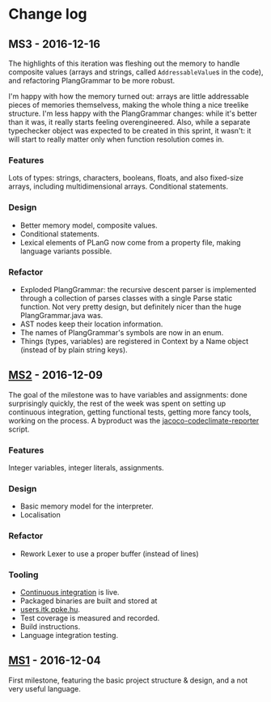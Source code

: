 # Change log

## MS3 - 2016-12-16

The highlights of this iteration was fleshing out the memory to handle
composite values (arrays and strings, called `AddressableValue`s in the code),
and refactoring PlangGrammar to be more robust.

I'm happy with how the memory turned out: arrays are little addressable pieces
of memories themselvess, making the whole thing a nice treelike structure. I'm
less happy with the PlangGrammar changes: while it's better than it was, it
really starts feeling overengineered. Also, while a separate typechecker object
was expected to be created in this sprint, it wasn't: it will start to really
matter only when function resolution comes in.

### Features

Lots of types: strings, characters, booleans, floats, and also fixed-size
arrays, including multidimensional arrays. Conditional statements.

### Design

- Better memory model, composite values.
- Conditional statements.
- Lexical elements of PLanG now come from a property file, making language
variants possible.

### Refactor

- Exploded PlangGrammar: the recursive descent parser is implemented through a
collection of parses classes with a single Parse static function. Not very
pretty design, but definitely nicer than the huge PlangGrammar.java was.
- AST nodes keep their location information.
- The names of PlangGrammar's symbols are now in an enum.
- Things (types, variables) are registered in Context by a Name object
(instead of by plain string keys).


## [MS2](https://github.com/Botffy/XPLanG/releases/tag/MS2) - 2016-12-09

The goal of the milestone was to have variables and assignments: done
surprisingly quickly, the rest of the week was spent on setting up continuous
integration, getting functional tests, getting more fancy tools, working on
the process. A byproduct was the
[jacoco-codeclimate-reporter](https://github.com/Botffy/jacoco-codeclimate-reporter)
script.

### Features

Integer variables, integer literals, assignments.

### Design

- Basic memory model for the interpreter.
- Localisation

### Refactor

- Rework Lexer to use a proper buffer (instead of lines)

### Tooling

- [Continuous integration](config/ci/README.md) is live.
- Packaged binaries are built and stored at
- [users.itk.ppke.hu](http://users.itk.ppke.hu/~sciar/XPLanG/).
- Test coverage is measured and recorded.
- Build instructions.
- Language integration testing.

## [MS1](https://github.com/Botffy/XPLanG/releases/tag/MS1) - 2016-12-04

First milestone, featuring the basic project structure & design, and a
not very useful language.
